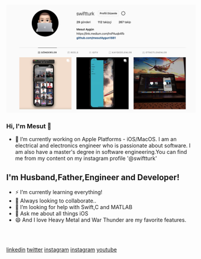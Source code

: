 
![Mesut on instagram profile](https://github.com/mesutAygun1881/mesutAygun1881/blob/main/Ekran%20Resmi%202021-06-28%2012.48.02.png)

### Hi, I'm Mesut 👋

- 🔭 I’m currently working on Apple Platforms - iOS/MacOS. I am an electrical and electronics engineer who is passionate about software. I am also have a master's degree in software engineering.You can find me from my content on my instagram profile '@swiftturk'


##  I'm Husband,Father,Engineer and Developer!
- ⚡ I’m currently learning everything!
- 👯 Always looking to collaborate..
- 🤔 I’m looking for help with Swift,C and MATLAB
- 💬 Ask me about all things iOS
- 😄 And I love Heavy Metal and War Thunder are my favorite features.
<br />
<br />

[linkedin](https://www.linkedin.com/in/mesut-aygün-0a0607198)
[twitter](https://twitter.com/messo88374717)
[instagram](https://www.instagram.com/swiftturk)
[instagram](https://www.instagram.com/aygun.mesut)
[youtube](https://www.youtube.com/channel/UCW9G4k-u_-JXGbjD6NIKSng)
